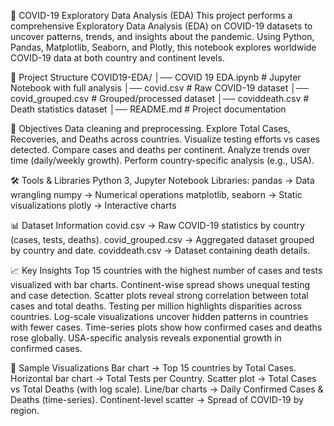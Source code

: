 🦠 COVID-19 Exploratory Data Analysis (EDA)
This project performs a comprehensive Exploratory Data Analysis (EDA) on COVID-19 datasets to uncover patterns, trends, and insights about the pandemic.
Using Python, Pandas, Matplotlib, Seaborn, and Plotly, this notebook explores worldwide COVID-19 data at both country and continent levels.

📂 Project Structure
COVID19-EDA/
│── COVID 19 EDA.ipynb        # Jupyter Notebook with full analysis
│── covid.csv                 # Raw COVID-19 dataset
│── covid_grouped.csv         # Grouped/processed dataset
│── coviddeath.csv            # Death statistics dataset
│── README.md                 # Project documentation

🎯 Objectives
Data cleaning and preprocessing.
Explore Total Cases, Recoveries, and Deaths across countries.
Visualize testing efforts vs cases detected.
Compare cases and deaths per continent.
Analyze trends over time (daily/weekly growth).
Perform country-specific analysis (e.g., USA).

🛠️ Tools & Libraries
Python 3, Jupyter Notebook
Libraries:
pandas → Data wrangling
numpy → Numerical operations
matplotlib, seaborn → Static visualizations
plotly → Interactive charts

📊 Dataset Information
covid.csv → Raw COVID-19 statistics by country (cases, tests, deaths).
covid_grouped.csv → Aggregated dataset grouped by country and date.
coviddeath.csv → Dataset containing death details.

📈 Key Insights
Top 15 countries with the highest number of cases and tests visualized with bar charts.
Continent-wise spread shows unequal testing and case detection.
Scatter plots reveal strong correlation between total cases and total deaths.
Testing per million highlights disparities across countries.
Log-scale visualizations uncover hidden patterns in countries with fewer cases.
Time-series plots show how confirmed cases and deaths rose globally.
USA-specific analysis reveals exponential growth in confirmed cases.

📸 Sample Visualizations
Bar chart → Top 15 countries by Total Cases.
Horizontal bar chart → Total Tests per Country.
Scatter plot → Total Cases vs Total Deaths (with log scale).
Line/bar charts → Daily Confirmed Cases & Deaths (time-series).
Continent-level scatter → Spread of COVID-19 by region.

